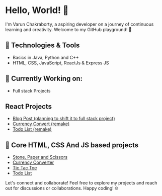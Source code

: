 # Hello, World! 👋

I'm Varun Chakraborty, a aspiring developer on a journey of continuous learning and creativity. Welcome to my GitHub playground! 🚀

## 🔧 Technologies & Tools
- Basics in Java, Python and C++
- HTML, CSS, JavaScript, ReactJs & Express JS

## 🌱 Currently Working on:
- Full stack Projects

## React Projects
- [Blog Post (planning to shift it to full stack project)](https://github.com/Varun-Chakraborty/blog-post)
- [Currency Convert (remake)](https://github.com/Varun-Chakraborty/currency-converter-react)
- [Todo List (remake)](https://github.com/Varun-Chakraborty/To-Do-List-React)

## 🚀 Core HTML, CSS And JS based projects
- [Stone, Paper and Scissors](https://github.com/Varun-Chakraborty/mini-project-stone-paper-scissors)
- [Currency Converter](https://github.com/Varun-Chakraborty/mini-project-currency-converter)
- [Tic Tac Toe](https://github.com/Varun-Chakraborty/mini-project-tic-tac-toe)
- [Todo List](https://github.com/Varun-Chakraborty/mini-project-todo-list)

Let's connect and collaborate! Feel free to explore my projects and reach out for discussions or collaborations. Happy coding! 🌐
